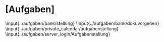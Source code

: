 [Aufgaben\]
==================


\input{../aufgaben/bank/stellung}
\input{../aufgaben/bank/dokuvorgehen}
\input{../aufgaben/private_calendar/aufgabenstellung}
\input{../aufgaben/server_login/Aufgabenstellung}

